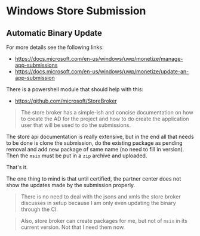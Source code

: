 # Windows Store Submission

## Automatic Binary Update

For more details see the following links:

- https://docs.microsoft.com/en-us/windows/uwp/monetize/manage-app-submissions
- https://docs.microsoft.com/en-us/windows/uwp/monetize/update-an-app-submission

There is a powershell module that should help with this:

- https://github.com/microsoft/StoreBroker

> The store broker has a simple-ish and concise documentation on how to create the AD for the project and how to do create the application user that will be used to do the submissions. 

The store api documentation is really extensive, but in the end all that needs to be done is clone the submission, do the existing package as pending removal and add new package of same name (no need to fill in version). Then the `msix` must be put in a `zip` archive and uploaded. 

That's it. 

The one thing to mind is that until certified, the partner center does not show the updates made by the submission properly. 

> There is no need to deal with the jsons and xmls the store broker discusses in setup because I am only even updating the binary through the CI. 

> Also, store broker can create packages for me, but not of `msix` in its current version. Not that I need them now. 